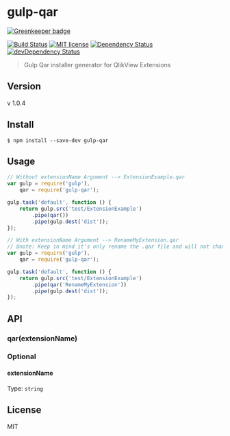 # gulp-qar

[![Greenkeeper badge](https://badges.greenkeeper.io/vyakymenko/gulp-qar.svg)](https://greenkeeper.io/)

[![Build Status](https://travis-ci.org/vyakymenko/gulp-qar.svg?branch=master)](https://travis-ci.org/vyakymenko/gulp-qar)
[![MIT license](http://img.shields.io/badge/license-MIT-brightgreen.svg)](http://opensource.org/licenses/MIT)
[![Dependency Status](https://david-dm.org/vyakymenko/gulp-qar.svg)](https://david-dm.org/vyakymenko/gulp-qar)
[![devDependency Status](https://david-dm.org/vyakymenko/gulp-qar/dev-status.svg)](https://david-dm.org/vyakymenko/gulp-qar#info=devDependencies)

> Gulp Qar installer generator for QlikView Extensions

## Version
v 1.0.4

## Install

```
$ npm install --save-dev gulp-qar
```


## Usage

```javascript
// Without extensionName Argument --> ExtensionExample.qar
var gulp = require('gulp'),
	qar = require('gulp-qar');

gulp.task('default', function () {
	return gulp.src('test/ExtensionExample')
		.pipe(qar())
		.pipe(gulp.dest('dist'));
});

// With extensionName Argument --> RenameMyExtension.qar
// @note: Keep in mind it's only rename the .qar file and will not change extension inside.
var gulp = require('gulp'),
	qar = require('gulp-qar');

gulp.task('default', function () {
	return gulp.src('test/ExtensionExample')
		.pipe(qar('RenameMyExtension'))
		.pipe(gulp.dest('dist'));
});
```


## API

### qar(extensionName)

### Optional

#### extensionName

Type: `string`

## License

MIT

